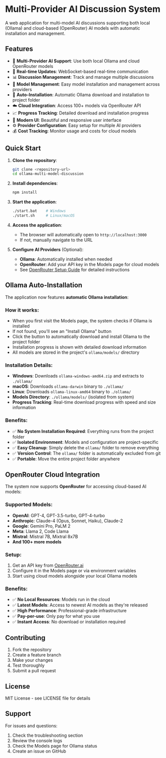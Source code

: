 # Multi-Provider AI Discussion System

A web application for multi-model AI discussions supporting both local (Ollama) and cloud-based (OpenRouter) AI models with automatic installation and management.

## Features

- 🤖 **Multi-Provider AI Support**: Use both local Ollama and cloud OpenRouter models
- 🔄 **Real-time Updates**: WebSocket-based real-time communication
- 📊 **Discussion Management**: Track and manage multiple discussions
- 🎯 **Model Management**: Easy model installation and management across providers
- 🚀 **Auto-Installation**: Automatic Ollama download and installation to project folder
- ☁️ **Cloud Integration**: Access 100+ models via OpenRouter API
- 📈 **Progress Tracking**: Detailed download and installation progress
- 🎨 **Modern UI**: Beautiful and responsive user interface
- ⚙️ **Provider Configuration**: Easy setup for multiple AI providers
- 💰 **Cost Tracking**: Monitor usage and costs for cloud models

## Quick Start

1. **Clone the repository**:
   ```bash
   git clone <repository-url>
   cd ollama-multi-model-discussion
   ```

2. **Install dependencies**:
   ```bash
   npm install
   ```

3. **Start the application**:
   ```bash
   ./start.bat    # Windows
   ./start.sh     # Linux/macOS
   ```

4. **Access the application**:
   - The browser will automatically open to `http://localhost:3000`
   - If not, manually navigate to the URL

5. **Configure AI Providers** (Optional):
   - **Ollama**: Automatically installed when needed
   - **OpenRouter**: Add your API key in the Models page for cloud models
   - See [OpenRouter Setup Guide](OPENROUTER_SETUP.md) for detailed instructions

## Ollama Auto-Installation

The application now features **automatic Ollama installation**:

### How it works:
- When you first visit the Models page, the system checks if Ollama is installed
- If not found, you'll see an "Install Ollama" button
- Click the button to automatically download and install Ollama to the project folder
- Installation progress is shown with detailed download information
- All models are stored in the project's `ollama/models/` directory

### Installation Details:
- **Windows**: Downloads `ollama-windows-amd64.zip` and extracts to `./ollama/`
- **macOS**: Downloads `ollama-darwin` binary to `./ollama/`
- **Linux**: Downloads `ollama-linux-amd64` binary to `./ollama/`
- **Models Directory**: `./ollama/models/` (isolated from system)
- **Progress Tracking**: Real-time download progress with speed and size information

### Benefits:
- ✅ **No System Installation Required**: Everything runs from the project folder
- ✅ **Isolated Environment**: Models and configuration are project-specific
- ✅ **Easy Cleanup**: Simply delete the `ollama/` folder to remove everything
- ✅ **Version Control**: The `ollama/` folder is automatically excluded from git
- ✅ **Portable**: Move the entire project folder anywhere

## OpenRouter Cloud Integration

The system now supports **OpenRouter** for accessing cloud-based AI models:

### Supported Models:
- **OpenAI**: GPT-4, GPT-3.5-turbo, GPT-4-turbo
- **Anthropic**: Claude-4 (Opus, Sonnet, Haiku), Claude-2
- **Google**: Gemini Pro, PaLM 2
- **Meta**: Llama 2, Code Llama
- **Mistral**: Mistral 7B, Mixtral 8x7B
- **And 100+ more models**

### Setup:
1. Get an API key from [OpenRouter.ai](https://openrouter.ai)
2. Configure it in the Models page or via environment variables
3. Start using cloud models alongside your local Ollama models

### Benefits:
- ✅ **No Local Resources**: Models run in the cloud
- ✅ **Latest Models**: Access to newest AI models as they're released
- ✅ **High Performance**: Professional-grade infrastructure
- ✅ **Pay-per-use**: Only pay for what you use
- ✅ **Instant Access**: No download or installation required

## Contributing

1. Fork the repository
2. Create a feature branch
3. Make your changes
4. Test thoroughly
5. Submit a pull request

## License

MIT License - see LICENSE file for details

## Support

For issues and questions:
1. Check the troubleshooting section
2. Review the console logs
3. Check the Models page for Ollama status
4. Create an issue on GitHub 
